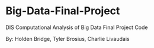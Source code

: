 # Big-Data-Final-Project
DIS Computational Analysis of Big Data Final Project Code 



By: Holden Bridge, Tyler Brosius, Charlie Livaudais

